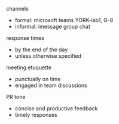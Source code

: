 channels
- formal: microsoft teams YORK-lab1, G-8 
- informal: imessage group chat

response times
- by the end of the day
- unless otherwise specified

meeting etuquette
- punctually on time
- engaged in team discussions 

PR tone
- concise and productive feedback
- timely responses